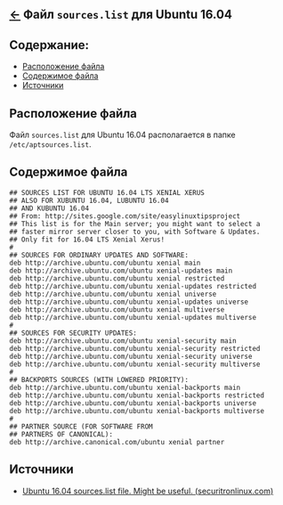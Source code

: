 [&larr;](readme.md "Ubuntu") Файл `sources.list` для Ubuntu 16.04
-----------------------------------------------------------------

<a name="content"></a>
## Содержание:

- [Расположение файла](#file-location)
- [Содержимое файла](#file-contents)
- [Источники](#sources)

<a name="file-location"></a>
## Расположение файла

Файл `sources.list` для Ubuntu 16.04 располагается в папке `/etc/aptsources.list`.

<a name="file-contents"></a>
## Содержимое файла

```
## SOURCES LIST FOR UBUNTU 16.04 LTS XENIAL XERUS
## ALSO FOR XUBUNTU 16.04, LUBUNTU 16.04
## AND KUBUNTU 16.04
## From: http://sites.google.com/site/easylinuxtipsproject
## This list is for the Main server; you might want to select a
## faster mirror server closer to you, with Software & Updates.
## Only fit for 16.04 LTS Xenial Xerus!
#
## SOURCES FOR ORDINARY UPDATES AND SOFTWARE:
deb http://archive.ubuntu.com/ubuntu xenial main
deb http://archive.ubuntu.com/ubuntu xenial-updates main
deb http://archive.ubuntu.com/ubuntu xenial restricted
deb http://archive.ubuntu.com/ubuntu xenial-updates restricted
deb http://archive.ubuntu.com/ubuntu xenial universe
deb http://archive.ubuntu.com/ubuntu xenial-updates universe
deb http://archive.ubuntu.com/ubuntu xenial multiverse
deb http://archive.ubuntu.com/ubuntu xenial-updates multiverse
#
## SOURCES FOR SECURITY UPDATES:
deb http://archive.ubuntu.com/ubuntu xenial-security main
deb http://archive.ubuntu.com/ubuntu xenial-security restricted
deb http://archive.ubuntu.com/ubuntu xenial-security universe
deb http://archive.ubuntu.com/ubuntu xenial-security multiverse
#
## BACKPORTS SOURCES (WITH LOWERED PRIORITY):
deb http://archive.ubuntu.com/ubuntu xenial-backports main
deb http://archive.ubuntu.com/ubuntu xenial-backports restricted
deb http://archive.ubuntu.com/ubuntu xenial-backports universe
deb http://archive.ubuntu.com/ubuntu xenial-backports multiverse
#
## PARTNER SOURCE (FOR SOFTWARE FROM
## PARTNERS OF CANONICAL):
deb http://archive.canonical.com/ubuntu xenial partner
```

<a name="sources"></a>
## Источники

- [Ubuntu 16.04 sources.list file. Might be useful. (securitronlinux.com)](https://securitronlinux.com/debian-testing/ubuntu-16-04-sources-list-file-might-be-useful/)
